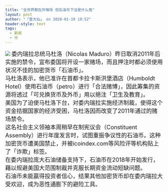 ```yaml
---
title: "全世界都在开赌场 但石油币下注是什么鬼"
layout: post
author: "「奎大仙」 on 2020-01-19 10:52"
header-style: text
tags:
  - 新闻
  - 币
---
```


<img src="http://images.feileyuan.com/images/ueditor/2020011910520000411132.jpg"><span style="font-size: 18px;"></span>
<span style="font-size: 18px;">委内瑞拉总统马杜洛（Nicolas Maduro）昨日取消2011年后实施的禁令，宣布委国将开设一家赌场，而且押注时都必须使用状况不佳的加密货币「石油币」。</span>
<br>
<span style="font-size: 18px;">马杜洛表示，他已准许在首都卡拉卡斯洪堡酒店（Humboldt Hotel）使用石油币（petro）进行「合法赌博」，因此筹集的资源将透过「可兑换货币及外币」用以挹注「卫生及教育」。</span>
<br>
<span style="font-size: 18px;">美国为了迫使马杜洛下台，对委内瑞拉实施经济制裁，使得这个资金拮据国家的经济受困，马杜洛因而改变了2011年通过的赌场禁令。</span>
<br>
<span style="font-size: 18px;">这名社会主义领袖本周稍早在制宪议会（Constituent Assembly）进行年度发言时，试图重振争议性的石油币。这种加密货币遭美国禁止，并被icoindex.com等风险评等机构贴上了「诈欺」标签。</span>
<br>
<span style="font-size: 18px;">在委内瑞拉庞大石油储备支持下，石油币在2018年开始发行，藉以规避美国大范围制裁并克服长期资金流动短缺问题。</span>
<br>
<span style="font-size: 18px;">石油币未能赢得投资者信心，结果其他加密货币却在委内瑞拉大受欢迎，成为恶性通膨下的避险工具。</span>
<input type="hidden" value="菲乐园提供"><br>

